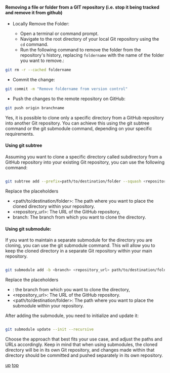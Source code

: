 #### Removing a file or folder from a GIT repository (i.e. stop it being tracked and remove it from github)

- Locally Remove the Folder:

  - Open a terminal or command prompt.    
  - Navigate to the root directory of your local Git repository using the `cd` command.
  - Run the following command to remove the folder from the repository's history, replacing `foldername` with the name of the folder you want to remove.:

```bash
git rm -r --cached foldername
```

  - Commit the change:
```bash
git commit -m "Remove foldername from version control"
```

  - Push the changes to the remote repository on GitHub:

```bash
git push origin branchname
```


Yes, it is possible to clone only a specific directory from a GitHub repository into another Git repository. You can achieve this using the git subtree command or the git submodule command, depending on your specific requirements.

#### Using git subtree

Assuming you want to clone a specific directory called subdirectory from a GitHub repository into your existing Git repository, you can use the following command:

```bash

git subtree add --prefix=path/to/destination/folder --squash <repository_url> <branch>
```
Replace the placeholders
- <path/to/destination/folder>: The path where you want to place the cloned directory within your repository.
- <repository_url>: The URL of the GitHub repository,
- branch: The branch from which you want to clone the directory.

#### Using git submodule:
If you want to maintain a separate submodule for the directory you are cloning, you can use the git submodule command. This will allow you to keep the cloned directory in a separate Git repository within your main repository.

```bash

git submodule add -b <branch> <repository_url> path/to/destination/folder
```

Replace the placeholders 
- <branch>: the branch from which you want to clone the directory,
- <repository_url>: The URL of the GitHub repository.
- <path/to/destination/folder>: The path where you want to place the submodule within your repository.

After adding the submodule, you need to initialize and update it:

```bash

git submodule update --init --recursive
```

Choose the approach that best fits your use case, and adjust the paths and URLs accordingly. Keep in mind that when using submodules, the cloned directory will be in its own Git repository, and changes made within that directory should be committed and pushed separately in its own repository.





[up](README.md)
[top](../README.md)
